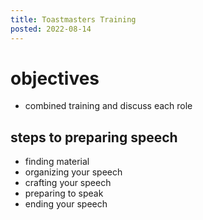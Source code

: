 ```yaml
---
title: Toastmasters Training
posted: 2022-08-14
---
```


# objectives

* combined training and discuss each role

## steps to preparing speech

* finding material 
* organizing your speech
* crafting your speech 
* preparing to speak
* ending your speech

